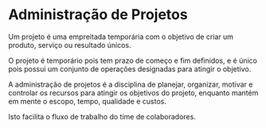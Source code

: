 # Administração de Projetos

Um projeto é uma empreitada temporária com o objetivo de criar um produto, serviço ou resultado únicos.

O projeto é temporário pois tem prazo de começo e fim definidos, e é único pois possui um conjunto de operações designadas para atingir o objetivo.

A administração de projetos é a disciplina de planejar, organizar, motivar e controlar os recursos para atingir os objetivos do projeto, enquanto mantém em mente o escopo, tempo, qualidade e custos.

Isto facilita o fluxo de trabalho do time de colaboradores.
